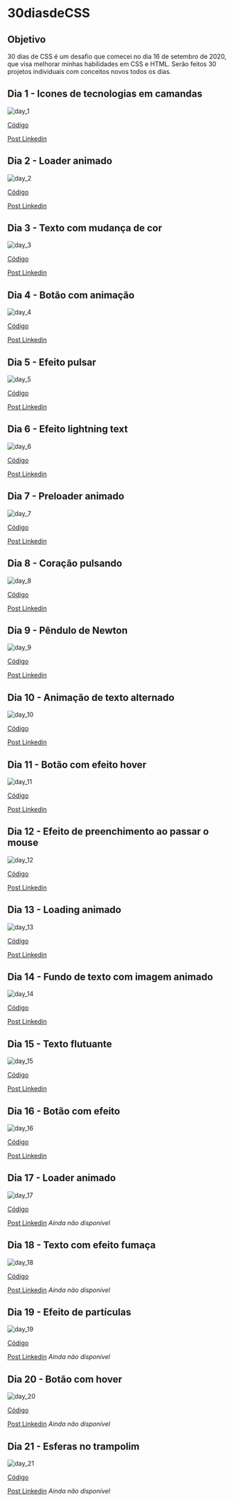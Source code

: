 # 30diasdeCSS

## Objetivo
30 dias de CSS é um desafio que comecei no dia 16 de setembro de 2020, que visa melhorar minhas habilidades em CSS e HTML. Serão feitos 30 projetos individuais com conceitos novos todos os dias.

## Dia 1 - Icones de tecnologias em camandas
![day_1](https://user-images.githubusercontent.com/45572994/93719798-4b2c1f80-fb5b-11ea-8e25-fb02ad95289a.gif)

[Código](https://github.com/leoamoedo10/30DaysOfCSS/tree/master/Desafios/Dia%201)

[Post Linkedin](https://www.linkedin.com/posts/leonardo-amoedo_30diasdecss-dia1-activity-6713518303077244928-b6DR)

## Dia 2 - Loader animado
![day_2](https://user-images.githubusercontent.com/45572994/93720001-b4606280-fb5c-11ea-93a1-a1bf900b4245.gif)

[Código](https://github.com/leoamoedo10/30DaysOfCSS/tree/master/Desafios/Dia%202)

[Post Linkedin](https://www.linkedin.com/posts/leonardo-amoedo_30diasdecss-dia2-activity-6714246382053556224-bATX)

## Dia 3 - Texto com mudança de cor 
![day_3](https://user-images.githubusercontent.com/45572994/94052539-773fde80-fdaf-11ea-9438-2dfe15d6c17d.gif)

[Código](https://github.com/leoamoedo10/30DaysOfCSS/tree/master/Desafios/Dia%203)

[Post Linkedin](https://www.linkedin.com/posts/leonardo-amoedo_30diasdecss-dia3-activity-6714605391226916864-dlnl)

## Dia 4 - Botão com animação
![day_4](https://user-images.githubusercontent.com/45572994/93919570-3f1f9980-fce4-11ea-9017-99c949204cd8.gif)

[Código](https://github.com/leoamoedo10/30DaysOfCSS/tree/master/Desafios/Dia%204)

[Post Linkedin](https://www.linkedin.com/posts/leonardo-amoedo_30diasdecss-dia4-activity-6714966764809146368-dtAX)

## Dia 5 - Efeito pulsar
![day_5](https://user-images.githubusercontent.com/45572994/93919806-9887c880-fce4-11ea-9e6c-a547baf3e0f3.gif)

[Código](https://github.com/leoamoedo10/30DaysOfCSS/tree/master/Desafios/Dia%205)

[Post Linkedin](https://www.linkedin.com/posts/leonardo-amoedo_30diasdecss-dia5-activity-6715322927937556480-SWd9)

## Dia 6 - Efeito lightning text
![day_6](https://user-images.githubusercontent.com/45572994/93920120-1f3ca580-fce5-11ea-8b6d-c546c8935af6.gif)

[Código](https://github.com/leoamoedo10/30DaysOfCSS/tree/master/Desafios/Dia%206)

[Post Linkedin](https://www.linkedin.com/posts/leonardo-amoedo_30diasdecss-dia6-activity-6716409298613768192-YzxI)

## Dia 7 - Preloader animado
![day_7](https://user-images.githubusercontent.com/45572994/94051026-60988800-fdad-11ea-85fb-0cc49d809be7.gif)

[Código](https://github.com/leoamoedo10/30DaysOfCSS/tree/master/Desafios/Dia%207)

[Post Linkedin](https://www.linkedin.com/posts/leonardo-amoedo_30diasdecss-dia7-activity-6716778653440602112-Tp5Z)

## Dia 8 - Coração pulsando
![day_8](https://user-images.githubusercontent.com/45572994/94184865-ecc4b100-fe7a-11ea-9947-7acb1d15cd0e.gif)

[Código](https://github.com/leoamoedo10/30DaysOfCSS/tree/master/Desafios/Dia%208)

[Post Linkedin](https://www.linkedin.com/posts/leonardo-amoedo_30diasdecss-dia8-activity-6717145939288592385-MpmG)

## Dia 9 - Pêndulo de Newton
![day_9](https://user-images.githubusercontent.com/45572994/94300305-2b23a400-ff3f-11ea-855b-2309394ffc0d.gif)

[Código](https://github.com/leoamoedo10/30DaysOfCSS/tree/master/Desafios/Dia%209)

[Post Linkedin](https://www.linkedin.com/posts/leonardo-amoedo_30diasdecss-dia9-activity-6717791864084295680-TaH3)

## Dia 10 - Animação de texto alternado
![day_10](https://user-images.githubusercontent.com/45572994/94468431-c795b280-019a-11eb-9a35-c471555dbd4f.gif)

[Código](https://github.com/leoamoedo10/30DaysOfCSS/tree/master/Desafios/Dia%2010)

[Post Linkedin](https://www.linkedin.com/posts/leonardo-amoedo_30diasdecss-activity-6718217334781173760-cokQ)

## Dia 11 - Botão com efeito hover
![day_11](https://user-images.githubusercontent.com/45572994/94600988-2c1f4300-0269-11eb-9de5-f8f23f16d13a.gif)

[Código](https://github.com/leoamoedo10/30DaysOfCSS/tree/master/Desafios/Dia%2011)

[Post Linkedin](https://www.linkedin.com/posts/leonardo-amoedo_30diasdecss-dia11-activity-6718585398508965888-S9pL)

## Dia 12 - Efeito de preenchimento ao passar o mouse
![day_12](https://user-images.githubusercontent.com/45572994/94726020-0a8a8e00-0333-11eb-972f-f4f4daf91ace.gif)

[Código](https://github.com/leoamoedo10/30DaysOfCSS/tree/master/Desafios/Dia%2012)

[Post Linkedin](https://www.linkedin.com/posts/leonardo-amoedo_30diasdecss-dia12-activity-6718924937144352768-r5BS)

## Dia 13 - Loading animado
![day_13](https://user-images.githubusercontent.com/45572994/94929443-7f78d780-049b-11eb-9b64-bc55eba3ac05.gif)

[Código](https://github.com/leoamoedo10/30DaysOfCSS/tree/master/Desafios/Dia%2013)

[Post Linkedin](https://www.linkedin.com/posts/leonardo-amoedo_30diasdecss-dia13-activity-6719291768560480256-z_36)

## Dia 14 - Fundo de texto com imagem animado
![day_14](https://user-images.githubusercontent.com/45572994/94998399-ebd10500-0587-11eb-8bd4-9e37d777e961.gif)

[Código](https://github.com/leoamoedo10/30DaysOfCSS/tree/master/Desafios/Dia%2014)

[Post Linkedin](https://www.linkedin.com/posts/leonardo-amoedo_30diasdecss-dia14-activity-6719674680720011264-KZ9g) 

## Dia 15 - Texto flutuante
![day_15](https://user-images.githubusercontent.com/45572994/95023573-3455f480-0654-11eb-8b60-218b4fb3a9ed.gif)

[Código](https://github.com/leoamoedo10/30DaysOfCSS/tree/master/Desafios/Dia%2015)

[Post Linkedin](https://www.linkedin.com/posts/leonardo-amoedo_30diasdecss-dia15-activity-6720035521977970688-Bqrf)

## Dia 16 - Botão com efeito
![day_16](https://user-images.githubusercontent.com/45572994/95107988-05518880-0711-11eb-9527-a1fab51aba20.gif)

[Código](https://github.com/leoamoedo10/30DaysOfCSS/tree/master/Desafios/Dia%2016)

[Post Linkedin](https://www.linkedin.com/posts/leonardo-amoedo_30diasdecss-dia16-activity-6720756846346436608-7vaT) 

## Dia 17 - Loader animado
![day_17](https://user-images.githubusercontent.com/45572994/95235826-76aa3d80-07dc-11eb-86c4-07b03a13a653.gif)

[Código](https://github.com/leoamoedo10/30DaysOfCSS/tree/master/Desafios/Dia%2017)

[Post Linkedin]() *Ainda não disponível*

## Dia 18 - Texto com efeito fumaça
![day_18](https://user-images.githubusercontent.com/45572994/95371465-9dd23f00-08b0-11eb-81d6-511642f95e74.gif)

[Código](https://github.com/leoamoedo10/30DaysOfCSS/tree/master/Desafios/Dia%2018)

[Post Linkedin]() *Ainda não disponível*

## Dia 19 - Efeito de partículas
![day_19](https://user-images.githubusercontent.com/45572994/95497319-82326b80-0978-11eb-812e-2f8a688d5e39.gif)

[Código](https://github.com/leoamoedo10/30DaysOfCSS/tree/master/Desafios/Dia%2019)

[Post Linkedin]() *Ainda não disponível*

## Dia 20 - Botão com hover
![day_20](https://user-images.githubusercontent.com/45572994/95661860-264b1c80-0b09-11eb-9229-787beef07ca9.gif)

[Código](https://github.com/leoamoedo10/30DaysOfCSS/tree/master/Desafios/Dia%2020)

[Post Linkedin]() *Ainda não disponível*

## Dia 21 - Esferas no trampolim
![day_21](https://user-images.githubusercontent.com/45572994/96489913-7b2c1880-1216-11eb-9255-eab63148b1c7.gif)

[Código](https://github.com/leoamoedo10/30DaysOfCSS/tree/master/Desafios/Dia%2021)

[Post Linkedin]() *Ainda não disponível*
